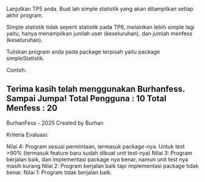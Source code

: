 Lanjutkan TP5 anda. Buat lah simple statistik yang akan ditampilkan setiap akhir program. 

SImple statistik tidak seperti statistik pada TP6, melainkan lebih simple lagi yaitu, hanya menampilkan jumlah user (keseluruhan), dan jumlah menfess (keseluruhan).

Tuliskan program anda pada package terpisah yaitu package simpleStatistik.

Contoh:

Terima kasih telah menggunakan Burhanfess. Sampai Jumpa!
Total Pengguna : 10 
Total Menfess : 20
----------------------------------------------------------------------------------- 
BurhanFess - 2025
Created by Burhan
 

Kriteria Evaluasi:

Nilai 4: Program sesuai permintaan, termasuk package-nya. Untuk test >90% (termasuk feature baru sudah dibuat unit test-nya)
Nilai 3: Program berjalan baik, dan implementasi package nya benar, namun unit test nya masih kurang
Nilai 2: Program berjalan baik tapi implementasi package tidak benar. 
Nilai 1: Program tidak berjalan baik. 